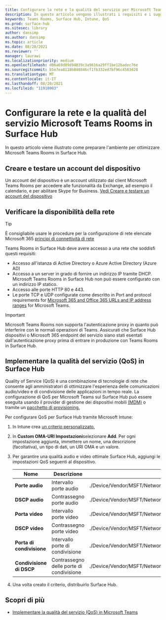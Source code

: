 ```yaml
---
title: Configurare la rete e la qualità del servizio per Microsoft Teams room in Surface Hub
description: In questo articolo vengono illustrati i requisiti e i suggerimenti per la rete e la qualità del servizio per ottimizzare Microsoft Teams Rooms in Surface Hub.
keywords: Teams Rooms, Surface Hub, Intune, QoS
ms.prod: surface-hub
ms.sitesec: library
author: dansimp
ms.author: dansimp
ms.topic: article
ms.date: 08/20/2021
ms.reviewer: ''
manager: laurawi
ms.localizationpriority: medium
ms.openlocfilehash: d06a69d89d94839c3a9616a29ff1be12badec76e
ms.sourcegitcommit: b5e7ea8118b848846cf1fb332ed7bf96c4583d20
ms.translationtype: MT
ms.contentlocale: it-IT
ms.lasthandoff: 08/20/2021
ms.locfileid: "11910003"
---
```

# <a name="configure-networking-and-quality-of-service-for-microsoft-teams-rooms-on-surface-hub"></a>Configurare la rete e la qualità del servizio Microsoft Teams Rooms in Surface Hub

In questo articolo viene illustrato come preparare l'ambiente per ottimizzare Microsoft Teams Rooms in Surface Hub.

## <a name="create-and-test-a-device-account"></a>Creare e testare un account del dispositivo

Un account del dispositivo è un account utilizzato dal client Microsoft Teams Rooms per accedere alle funzionalità da Exchange, ad esempio il calendario, e per abilitare Skype for Business. [Vedi Creare e testare un account del dispositivo](create-and-test-a-device-account-surface-hub.md)

## <a name="check-network-availability"></a>Verificare la disponibilità della rete

> [!TIP]
> È consigliabile usare le procedure per la configurazione di rete elencate Microsoft 365 [principi di connettività di rete](https://aka.ms/pnc)

Teams Rooms in Surface Hub deve avere accesso a una rete che soddisfi questi requisiti:

- Accesso all'istanza di Active Directory o Azure Active Directory (Azure AD)
- Accesso a un server in grado di fornire un indirizzo IP tramite DHCP. Microsoft Teams Rooms in Surface Hub non può essere configurato con un indirizzo IP statico.
- Accesso alle porte HTTP 80 e 443.
- Le porte TCP e UDP configurate come descritto in Port and protocol requirements for [Microsoft 365 and Office 365 URLs and IP address ranges](/microsoft-365/enterprise/urls-and-ip-address-ranges) for Microsoft Teams.

> [!IMPORTANT]
> Microsoft Teams Rooms non supporta l'autenticazione proxy in quanto può interferire con le normali operazioni di Teams. Assicurati che Surface Hub dispositivi o Microsoft 365 endpoint del servizio siano stati esentati dall'autenticazione proxy prima di entrare in produzione con Teams Rooms in Surface Hub.

## <a name="implement-quality-of-service-qos-on-surface-hub"></a>Implementare la qualità del servizio (QoS) in Surface Hub

Quality of Service (QoS) è una combinazione di tecnologie di rete che consente agli amministratori di ottimizzare l'esperienza delle comunicazioni audio/video e di condivisione delle applicazioni in tempo reale.
La configurazione di QoS per Microsoft Teams sul Surface Hub può essere eseguita usando il provider di gestione dei dispositivi mobili [(MDM)](manage-settings-with-mdm-for-surface-hub.md) o tramite un [pacchetto di provisioning.](provisioning-packages-for-surface-hub.md)

Per configurare QoS per Surface Hub tramite Microsoft Intune:

1. In Intune crea [un criterio personalizzato.](/intune/custom-settings-configure)

2. In **Custom OMA-URI Impostazioni**selezionare **Add**. Per ogni impostazione aggiunta, immettere un nome, una descrizione (facoltativa), un tipo di dati, un URI OMA e un valore.

3. Per garantire una qualità audio e video ottimale Surface Hub, aggiungi le impostazioni QoS seguenti al dispositivo.

    | Nome                  | Descrizione           | URI OMA                                                                        | Tipo    | Value       |
    | --------------------- | --------------------- | ------------------------------------------------------------------------------ | ------- | ----------- |
    | **Porte audio**       | Intervallo porte audio      | ./Device/Vendor/MSFT/NetworkQoSPolicy/TeamsAudio/SourcePortMatchCondition      | String  | 50000-50019 |
    | **DSCP audio**        | Contrassegno porte audio   | ./Device/Vendor/MSFT/NetworkQoSPolicy/TeamsAudio/DSCPAction                    | Integer | 46          |
    | **Porta video**        | Intervallo porte video      | ./Device/Vendor/MSFT/NetworkQoSPolicy/TeamsVideo/SourcePortMatchCondition      | String  | 50020-50039 |
    | **DSCP video**        | Contrassegno porte video   | ./Device/Vendor/MSFT/NetworkQoSPolicy/TeamsVideo/DSCPAction                    | Integer | 34          |
    | **Porta di condivisione**      | Intervallo porte di condivisione    | ./Device/Vendor/MSFT/NetworkQoSPolicy/TeamsSharing/SourcePortMatchCondition    | Stringa  | 50040-50059 |
    | **Condivisione di DSCP**      | Contrassegno delle porte di condivisione | ./Device/Vendor/MSFT/NetworkQoSPolicy/TeamsSharing/DSCPAction                  | Numero intero | 18          |

4. Una volta creato il criterio, distribuirlo Surface Hub.

## <a name="learn-more"></a>Scopri di più

- [Implementare la qualità del servizio (QoS) in Microsoft Teams](/microsoftteams/qos-in-teams)
